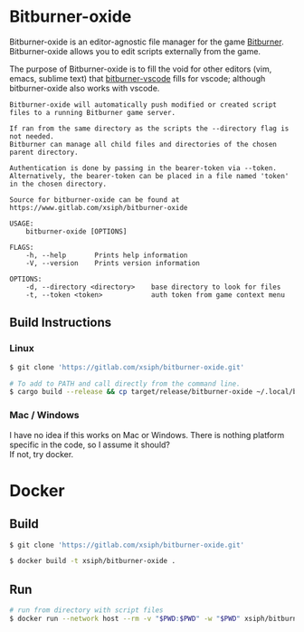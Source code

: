 # Bitburner-oxide

Bitburner-oxide is an editor-agnostic file manager for the game [Bitburner](https://github.com/danielyxie/bitburner).
Bitburner-oxide allows you to edit scripts externally from the game.  

The purpose of Bitburner-oxide is to fill the void for other editors (vim, emacs, sublime text) that [bitburner-vscode](https://github.com/bitburner-official/bitburner-vscode) fills for vscode; although bitburner-oxide also works with vscode.  

```text
Bitburner-oxide will automatically push modified or created script files to a running Bitburner game server.

If ran from the same directory as the scripts the --directory flag is not needed.
Bitburner can manage all child files and directories of the chosen parent directory.

Authentication is done by passing in the bearer-token via --token. 
Alternatively, the bearer-token can be placed in a file named 'token' in the chosen directory.

Source for bitburner-oxide can be found at https://www.gitlab.com/xsiph/bitburner-oxide

USAGE:
    bitburner-oxide [OPTIONS]

FLAGS:
    -h, --help       Prints help information
    -V, --version    Prints version information

OPTIONS:
    -d, --directory <directory>    base directory to look for files
    -t, --token <token>            auth token from game context menu
```
## Build Instructions
### Linux
```bash
$ git clone 'https://gitlab.com/xsiph/bitburner-oxide.git'
```
```bash
# To add to PATH and call directly from the command line.
$ cargo build --release && cp target/release/bitburner-oxide ~/.local/bin/
```

### Mac / Windows
I have no idea if this works on Mac or Windows. There is nothing platform specific in the code, so I assume it should?  
If not, try docker.

# Docker
## Build
```bash
$ git clone 'https://gitlab.com/xsiph/bitburner-oxide.git'
```
```bash
$ docker build -t xsiph/bitburner-oxide .
```
## Run
```bash
# run from directory with script files
$ docker run --network host --rm -v "$PWD:$PWD" -w "$PWD" xsiph/bitburner-oxide -t '<bearer-token>'
```
